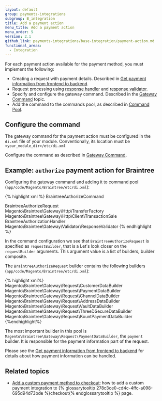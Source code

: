 ```yaml
---
layout: default
group: payments-integrations
subgroup: B_integration
title: Add a payment action
menu_title: Add a payment action
menu_order: 5
version: 2.1
github_link: payments-integrations/base-integration/payment-action.md
functional_areas:
  - Integration
---
```


For each payment action available for the payment method, you must implement the following:

- Creating a request with payment details. Described in [Get payment information from frontend to backend]({{page.baseurl}}payments-integrations/base-integration/get-payment-info.html).
- Request processing using [response handler]({{page.baseurl}}payments-integrations/payment-gateway/response-handler.html) and [response validator]({{page.baseurl}}payments-integrations/payment-gateway/response-validator.html).
- Specify and configure the gateway command. Described in the [Gateway Command]({{page.baseurl}}payments-integrations/payment-gateway/gateway-command.html#adding-gateway-commands) topic.
- Add the command to the commands pool, as described in [Command Pool]({{page.baseurl}}/payments-integrations/payment-gateway/command-pool.html#command-pool-configuration-for-a-particular-provider).


## Configure the command

The gateway command for the payment action must be configured in the `di.xml` file of your module. Conventionally, its location must be `<your_module_dir>/etc/di.xml`

Configure the command as described in [Gateway Command]({{page.baseurl}}payments-integrations/payment-gateway/gateway-command.html#particular-gateway-commands).


## Example: `authorize` payment action for Braintree

Configuring the gateway command and adding it to command pool (`app/code/Magento/Braintree/etc/di.xml`):

{% highlight xml %}
<virtualType name="BraintreeCommandPool" type="Magento\Payment\Gateway\Command\CommandPool">
    <arguments>
        <argument name="commands" xsi:type="array">
            <item name="authorize" xsi:type="string">BraintreeAuthorizeCommand</item>
        </argument>
    </arguments>
</virtualType>

<virtualType name="BraintreeAuthorizeCommand" type="Magento\Payment\Gateway\Command\GatewayCommand">
    <arguments>
        <argument name="requestBuilder" xsi:type="object">BraintreeAuthorizeRequest</argument>
        <argument name="transferFactory" xsi:type="object">Magento\Braintree\Gateway\Http\TransferFactory</argument>
        <argument name="client" xsi:type="object">Magento\Braintree\Gateway\Http\Client\TransactionSale</argument>
        <argument name="handler" xsi:type="object">BraintreeAuthorizationHandler</argument>
        <argument name="validator" xsi:type="object">Magento\Braintree\Gateway\Validator\ResponseValidator</argument>
    </arguments>
</virtualType>
{% endhighlight %}


In the command configuration we see that `BraintreeAuthorizeRequest` is specified as `requestBuilder`, that is a
Let's look closer on the `requestBuilder` arguments. This argument value is a list of builders, builder composite.  

The `BraintreeAuthorizeRequest` builder contains the following builders (`app/code/Magento/Braintree/etc/di.xml`):

{% highlight xml%}
<virtualType name="BraintreeAuthorizeRequest" type="Magento\Payment\Gateway\Request\BuilderComposite">
        <arguments>
            <argument name="builders" xsi:type="array">
                <item name="customer" xsi:type="string">Magento\Braintree\Gateway\Request\CustomerDataBuilder</item>
                <item name="payment" xsi:type="string">Magento\Braintree\Gateway\Request\PaymentDataBuilder</item>
                <item name="channel" xsi:type="string">Magento\Braintree\Gateway\Request\ChannelDataBuilder</item>
                <item name="address" xsi:type="string">Magento\Braintree\Gateway\Request\AddressDataBuilder</item>
                <item name="vault" xsi:type="string">Magento\Braintree\Gateway\Request\VaultDataBuilder</item>
                <item name="3dsecure" xsi:type="string">Magento\Braintree\Gateway\Request\ThreeDSecureDataBuilder</item>
                <item name="kount" xsi:type="string">Magento\Braintree\Gateway\Request\KountPaymentDataBuilder</item>
            </argument>
        </arguments>
    </virtualType>
{%endhighlight%}

The most important builder in this pool is `Magento\Braintree\Gateway\Request\PaymentDataBuilder`, the `payment` builder. It is responsible for the payment information part of the request.  

Please see the [Get payment information from frontend to backend]({{page.baseurl}}payments-integrations/base-integration/get-payment-info.html) for details about how payment information can be handled.

## Related topics

- [Add a custom payment method to checkout]({{page.baseurl}}howdoi/checkout/checkout_payment.html): how to add a custom payment integration to {% glossarytooltip 278c3ce0-cd4c-4ffc-a098-695d94d73bde %}checkout{% endglossarytooltip %} page.
